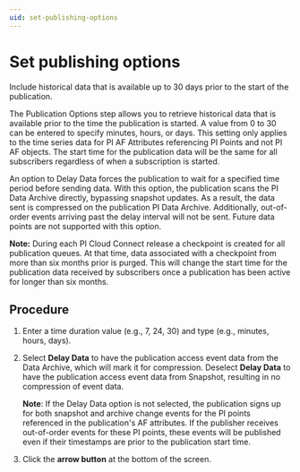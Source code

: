 ```yaml
---
uid: set-publishing-options
---
```


# Set publishing options

Include historical data that is available up to 30 days prior to the start of the publication.

The Publication Options step allows you to retrieve historical data that is available prior to the time the publication is started. A value from 0 to 30 can be entered to specify minutes, hours, or days. This setting only applies to the time series data for PI AF Attributes referencing PI Points and not PI AF objects. The start time for the publication data will be the same for all subscribers regardless of when a subscription is started.
 
An option to Delay Data forces the publication to wait for a specified time period before sending data. With this option, the publication scans the PI Data Archive directly, bypassing snapshot updates. As a result, the data sent is compressed on the publication PI Data Archive. Additionally, out-of-order events arriving past the delay interval will not be sent. Future data points are not supported with this option.

**Note:** During each PI Cloud Connect release a checkpoint is created for all publication queues. At that time, data associated with a checkpoint from more than six months prior is purged. This will change the start time for the publication data received by subscribers once a publication has been active for longer than six months.

## Procedure

1. Enter a time duration value (e.g., 7, 24, 30) and type (e.g., minutes, hours, days).

1. Select **Delay Data** to have the publication access event data from the Data Archive, which will mark it for compression. Deselect **Delay Data** to have the publication access event data from Snapshot, resulting in no compression of event data.

   **Note**: If the Delay Data option is not selected, the publication signs up for both snapshot and archive change events for the PI points referenced in the publication's AF attributes. If the publisher receives out-of-order events for these PI points, these events will be published even if their timestamps are prior to the publication start time.

1. Click the **arrow button** at the bottom of the screen.
